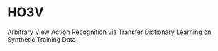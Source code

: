 # HO3V
Arbitrary View Action Recognition via Transfer Dictionary Learning on Synthetic Training Data 
